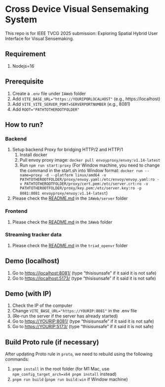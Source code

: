 # Cross Device Visual Sensemaking System

This repo is for IEEE TVCG 2025 submission: Exploring Spatial Hybrid User Interface for Visual Sensemaking.

## Requirement
1. Nodejs=16

## Prerequisite
1. Create a `.env` file under `IAWeb` folder
2. Add `VITE_BASE_URL="https://YOURIPORLOCALHOST"` (e.g., https://localhost)
3. Add `VITE_VITE_SERVER_PORT=SERVERPORTNUMBER` (e.g., 8081)
4. Add `ROOT="PATHTOTHEROOTFOLDER"`

## How to run?

### Backend

1. Setup backend Proxy for bridging HTTP/2 and HTTP/1
    1. Install docker
    2. Pull envoy proxy image: `docker pull envoyproxy/envoy:v1.14-latest`
    3. Run `npm run start:proxy` (For Window machine, you need to change the command in the start.sh into Window format: `docker run --name=proxy -d --platform linux/amd64 -v PATHTOTHEROOTFOLDER/proxy/envoy.yaml:/etc/envoy/envoy.yaml:ro -v PATHTOTHEROOTFOLDER/proxy/cert.pem:/etc/server.crt:ro -v PATHTOTHEROOTFOLDER/proxy/key.pem:/etc/server.key:ro -p 8081:8081 envoyproxy/envoy:v1.14-latest`)
2. Please check the [README.md](IAWeb/server/README.md) in the `IAWeb/server` folder

### Frontend

1. Please check the [README.md](IAWeb/README.md) in the `IAWeb` folder

### Streaming tracker data
1. Please check the [README.md](triad_openvr/README.md) in the `triad_openvr` folder

## Demo (localhost)

1. Go to <https://localhost:8081/> (type “thisisunsafe” if it said it is not safe)
2. Go to <https://localhost:5173/> (type “thisisunsafe” if it said it is not safe)

## Demo (with IP)

1. Check the IP of the computer
2. Change `VITE_BASE_URL="https://YOURIP:8081"` in the .env file
3. (Re-run the server if the server has already started)
4. Go to <https://YOURIP:8081/> (type “thisisunsafe” if it said it is not safe)
5. Go to <https://YOURIP:5173/> (type “thisisunsafe” if it said it is not safe)

## Build Proto rule (if necessary)

After updating Proto rule in `proto`, we need to rebuild using the following commands:

1. `pnpm install` in the root folder (for M1 Mac, use `npm_config_target_arch=x64 pnpm install` instead) 
2. `pnpm run build` (`pnpm run build:win` if Window machine)
